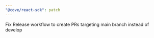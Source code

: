 ```yaml
---
"@cove/react-sdk": patch
---
```


Fix Release workflow to create PRs targeting main branch instead of develop